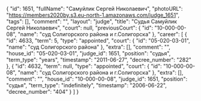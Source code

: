 {
    "id": 1651,
    "fullName": "Самуйлик Сергей Николаевич",
    "photoURL": "https://members2020by.s3.eu-north-1.amazonaws.com/judge_1651",
    "tags": [],
    "comment": "",
    "layout": "judge",
    "title": "Судья Самуйлик Сергей Николаевич",
    "court": null,
    "previousCourt": {
        "id": "10-000-00-08",
        "name": "суд Солигорского района и г.Солигорска"
    },
    "career": [
        {
            "id": 4633,
            "term": 5,
            "type": "appointed",
            "court": {
                "id": "05-020-03-01",
                "name": "суд Солигорского района"
            },
            "extra": [],
            "comment": "",
            "house_id": "05-020-03-01",
            "judge_id": 1651,
            "position": "судья",
            "term_type": "years",
            "timestamp": "2011-06-27",
            "decree_number": "282"
        },
        {
            "id": 4632,
            "term": null,
            "type": "appointed",
            "court": {
                "id": "10-000-00-08",
                "name": "суд Солигорского района и г.Солигорска"
            },
            "extra": [],
            "comment": "",
            "house_id": "10-000-00-08",
            "judge_id": 1651,
            "position": "судья",
            "term_type": "indefinitely",
            "timestamp": "2006-06-22",
            "decree_number": "404"
        }
    ]
}